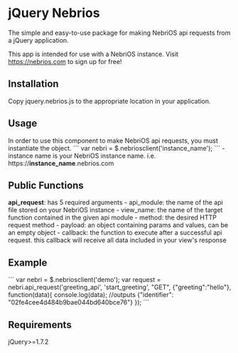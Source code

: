 # jQuery Nebrios

The simple and easy-to-use package for making NebriOS api requests from a jQuery application.

This app is intended for use with a NebriOS instance. Visit https://nebrios.com to sign up for free!

<h2>Installation</h2>
Copy jquery.nebrios.js to the appropriate location in your application.

<h2>Usage</h2>
In order to use this component to make NebriOS api requests, you must instantiate the object.
```
var nebri = $.nebriosclient('instance_name');
```
- instance name is your NebriOS instance name. i.e. https://<strong>instance_name</strong>.nebrios.com

<h2>Public Functions</h2>
<strong>api_request</strong>: has 5 required arguments
- api_module: the name of the api file stored on your NebriOS instance
- view_name: the name of the target function contained in the given api module
- method: the desired HTTP request method
- payload: an object containing params and values, can be an empty object
- callback: the function to execute after a successful api request. this callback will receive all data included in your view's response


<h2>Example</h2>
```
var nebri = $.nebriosclient('demo');
var request = nebri.api_request('greeting_api', 'start_greeting', "GET", {"greeting":"hello"}, function(data){
    console.log(data); //outputs {"identifier": "02fe4cee4d484b9bae044bd640bce76"}
});
```

<h2>Requirements</h2>
jQuery>=1.7.2
